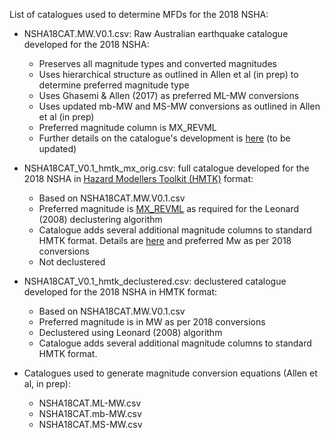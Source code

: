 List of catalogues used to determine MFDs for the 2018 NSHA:
	
* NSHA18CAT.MW.V0.1.csv: Raw Australian earthquake catalogue developed for the 2018 NSHA:
	- Preserves all magnitude types and converted magnitudes
	- Uses hierarchical structure as outlined in Allen et al (in prep) to determine preferred magnitude type
	- Uses Ghasemi & Allen (2017) as preferred ML-MW conversions
	- Uses updated mb-MW and MS-MW conversions as outlined in Allen et al (in prep)
	- Preferred magnitude column is MX_REVML
	- Further details on the catalogue's development is [here](https://github.com/GeoscienceAustralia/NSHA2018/blob/master/catalogue/data/2012_catalogue_readme.txt) (to be updated)

* NSHA18CAT_V0.1_hmtk_mx_orig.csv: full catalogue developed for the 2018 NSHA in [Hazard Modellers Toolkit (HMTK)](https://github.com/GEMScienceTools/hmtk) format:
	- Based on NSHA18CAT.MW.V0.1.csv
	- Preferred magnitude is [MX_REVML](https://github.com/GeoscienceAustralia/NSHA2018/tree/master/catalogue/data/2012_catalogue_readme.txt) as required for the Leonard (2008) declustering algorithm
	- Catalogue adds several additional magnitude columns to standard HMTK format.  Details are [here](https://github.com/GeoscienceAustralia/NSHA2018/tree/master/catalogue/data/2012_catalogue_readme.txt) and preferred Mw as per 2018 conversions
	- Not declustered
	
* NSHA18CAT_V0.1_hmtk_declustered.csv: declustered catalogue developed for the 2018 NSHA in HMTK format:
	- Based on NSHA18CAT.MW.V0.1.csv
	- Preferred magnitude is in MW as per 2018 conversions
	- Declustered using Leonard (2008) algorithm
	- Catalogue adds several additional magnitude columns to standard HMTK format.
	
* Catalogues used to generate magnitude conversion equations (Allen et al, in prep):
	- NSHA18CAT.ML-MW.csv
	- NSHA18CAT.mb-MW.csv
	- NSHA18CAT.MS-MW.csv
